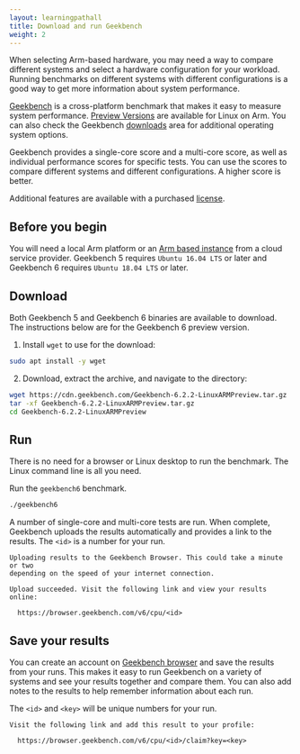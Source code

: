 ```yaml
---
layout: learningpathall
title: Download and run Geekbench
weight: 2
---
```


When selecting Arm-based hardware, you may need a way to compare different systems and select a hardware configuration for your workload. Running benchmarks on different systems with different configurations is a good way to get more information about system performance. 

[Geekbench](https://www.geekbench.com/index.html) is a cross-platform benchmark that makes it easy to measure system performance. [Preview Versions](https://www.geekbench.com/preview/) are available for Linux on Arm. You can also check the Geekbench [downloads](https://www.geekbench.com/download/) area for additional operating system options.

Geekbench provides a single-core score and a multi-core score, as well as individual performance scores for specific tests. You can use the scores to compare different systems and different configurations. A higher score is better. 

Additional features are available with a purchased [license](https://www.primatelabs.com/store/).

## Before you begin

You will need a local Arm platform or an [Arm based instance](/learning-paths/servers-and-cloud-computing/csp/) from a cloud service provider. Geekbench 5 requires `Ubuntu 16.04 LTS` or later and Geekbench 6 requires `Ubuntu 18.04 LTS` or later.

## Download 

Both Geekbench 5 and Geekbench 6 binaries are available to download. The instructions below are for the Geekbench 6 preview version.

1. Install `wget` to use for the download:

```bash
sudo apt install -y wget
```

2. Download, extract the archive, and navigate to the directory:

```bash
wget https://cdn.geekbench.com/Geekbench-6.2.2-LinuxARMPreview.tar.gz
tar -xf Geekbench-6.2.2-LinuxARMPreview.tar.gz
cd Geekbench-6.2.2-LinuxARMPreview
```

## Run 

There is no need for a browser or Linux desktop to run the benchmark. The Linux command line is all you need. 

Run the `geekbench6` benchmark. 

```bash
./geekbench6
```

A number of single-core and multi-core tests are run. When complete, Geekbench uploads the results automatically and provides a link to the results. The `<id>` is a number for your run.

```output
Uploading results to the Geekbench Browser. This could take a minute or two
depending on the speed of your internet connection.

Upload succeeded. Visit the following link and view your results online:

  https://browser.geekbench.com/v6/cpu/<id>
```

## Save your results

You can create an account on [Geekbench browser](https://browser.geekbench.com) and save the results from your runs. This makes it easy to run Geekbench on a variety of systems and see your results together and compare them. You can also add notes to the results to help remember information about each run.

The `<id>` and `<key>` will be unique numbers for your run. 

```output
Visit the following link and add this result to your profile:

  https://browser.geekbench.com/v6/cpu/<id>/claim?key=<key>
```